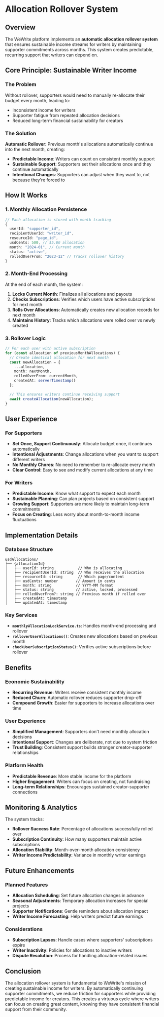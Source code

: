 # Allocation Rollover System

## Overview

The WeWrite platform implements an **automatic allocation rollover system** that ensures sustainable income streams for writers by maintaining supporter commitments across months. This system creates predictable, recurring support that writers can depend on.

## Core Principle: Sustainable Writer Income

### The Problem
Without rollover, supporters would need to manually re-allocate their budget every month, leading to:
- Inconsistent income for writers
- Supporter fatigue from repeated allocation decisions
- Reduced long-term financial sustainability for creators

### The Solution
**Automatic Rollover**: Previous month's allocations automatically continue into the next month, creating:
- **Predictable Income**: Writers can count on consistent monthly support
- **Sustainable Support**: Supporters set their allocations once and they continue automatically
- **Intentional Changes**: Supporters can adjust when they want to, not because they're forced to

## How It Works

### 1. Monthly Allocation Persistence
```typescript
// Each allocation is stored with month tracking
{
  userId: "supporter_id",
  recipientUserId: "writer_id", 
  resourceId: "page_id",
  usdCents: 500, // $5.00 allocation
  month: "2024-01", // Current month
  status: "active",
  rolledOverFrom: "2023-12" // Tracks rollover history
}
```

### 2. Month-End Processing
At the end of each month, the system:

1. **Locks Current Month**: Finalizes all allocations and payouts
2. **Checks Subscriptions**: Verifies which users have active subscriptions for next month
3. **Rolls Over Allocations**: Automatically creates new allocation records for next month
4. **Maintains History**: Tracks which allocations were rolled over vs newly created

### 3. Rollover Logic
```typescript
// For each user with active subscription
for (const allocation of previousMonthAllocations) {
  // Create identical allocation for next month
  const newAllocation = {
    ...allocation,
    month: nextMonth,
    rolledOverFrom: currentMonth,
    createdAt: serverTimestamp()
  };
  
  // This ensures writers continue receiving support
  await createAllocation(newAllocation);
}
```

## User Experience

### For Supporters
- **Set Once, Support Continuously**: Allocate budget once, it continues automatically
- **Intentional Adjustments**: Change allocations when you want to support different writers
- **No Monthly Chores**: No need to remember to re-allocate every month
- **Clear Control**: Easy to see and modify current allocations at any time

### For Writers
- **Predictable Income**: Know what support to expect each month
- **Sustainable Planning**: Can plan projects based on consistent support
- **Growing Support**: Supporters are more likely to maintain long-term commitments
- **Focus on Creating**: Less worry about month-to-month income fluctuations

## Implementation Details

### Database Structure
```
usdAllocations/
├── {allocationId}
│   ├── userId: string           // Who is allocating
│   ├── recipientUserId: string  // Who receives the allocation
│   ├── resourceId: string       // Which page/content
│   ├── usdCents: number        // Amount in cents
│   ├── month: string           // YYYY-MM format
│   ├── status: string          // active, locked, processed
│   ├── rolledOverFrom?: string // Previous month if rolled over
│   ├── createdAt: timestamp
│   └── updatedAt: timestamp
```

### Key Services
- **`monthlyAllocationLockService.ts`**: Handles month-end processing and rollover
- **`rolloverUserAllocations()`**: Creates new allocations based on previous month
- **`checkUserSubscriptionStatus()`**: Verifies active subscriptions before rollover

## Benefits

### Economic Sustainability
- **Recurring Revenue**: Writers receive consistent monthly income
- **Reduced Churn**: Automatic rollover reduces supporter drop-off
- **Compound Growth**: Easier for supporters to increase allocations over time

### User Experience
- **Simplified Management**: Supporters don't need monthly allocation decisions
- **Intentional Support**: Changes are deliberate, not due to system friction
- **Trust Building**: Consistent support builds stronger creator-supporter relationships

### Platform Health
- **Predictable Revenue**: More stable income for the platform
- **Higher Engagement**: Writers can focus on creating, not fundraising
- **Long-term Relationships**: Encourages sustained creator-supporter connections

## Monitoring & Analytics

The system tracks:
- **Rollover Success Rate**: Percentage of allocations successfully rolled over
- **Subscription Continuity**: How many supporters maintain active subscriptions
- **Allocation Stability**: Month-over-month allocation consistency
- **Writer Income Predictability**: Variance in monthly writer earnings

## Future Enhancements

### Planned Features
- **Allocation Scheduling**: Set future allocation changes in advance
- **Seasonal Adjustments**: Temporary allocation increases for special projects
- **Supporter Notifications**: Gentle reminders about allocation impact
- **Writer Income Forecasting**: Help writers predict future earnings

### Considerations
- **Subscription Lapses**: Handle cases where supporters' subscriptions expire
- **Writer Inactivity**: Policies for allocations to inactive writers
- **Dispute Resolution**: Process for handling allocation-related issues

## Conclusion

The allocation rollover system is fundamental to WeWrite's mission of creating sustainable income for writers. By automatically continuing supporter commitments, we reduce friction for supporters while providing predictable income for creators. This creates a virtuous cycle where writers can focus on creating great content, knowing they have consistent financial support from their community.
